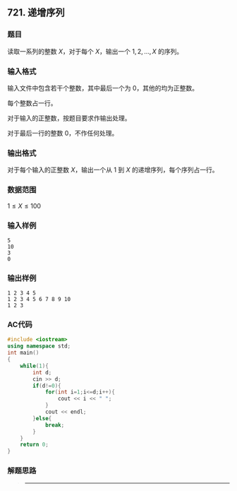 ##  721. 递增序列

### 题目

读取一系列的整数 $X$，对于每个 $X$，输出一个 $1,2,…,X$ 的序列。

### 输入格式

输入文件中包含若干个整数，其中最后一个为 $0$，其他的均为正整数。

每个整数占一行。

对于输入的正整数，按题目要求作输出处理。

对于最后一行的整数 $0$，不作任何处理。

### 输出格式

对于每个输入的正整数 $X$，输出一个从 $1$ 到 $X$ 的递增序列，每个序列占一行。

### 数据范围

$1≤X≤100$

### 输入样例

```
5
10
3
0
```

### 输出样例

```
1 2 3 4 5
1 2 3 4 5 6 7 8 9 10
1 2 3
```

### AC代码

```c++
#include <iostream>
using namespace std;
int main()
{
    while(1){
        int d;
        cin >> d;
        if(d!=0){
            for(int i=1;i<=d;i++){
                cout << i << " ";
            }
            cout << endl;
        }else{
            break;
        }
    }
    return 0;
}
```

### 解题思路

>****

